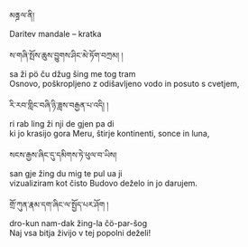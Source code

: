 མནྜལ་ནི།  
Daritev mandale – kratka

ས་གཞི་སྤོས་ཆུས་བྱུགས་ཤིང་མེ་ཏོག་བཀྲམ། །  
sa ži pö ču džug šing me tog tram  
  Osnovo, poškropljeno z odišavljeno vodo in posuto s cvetjem,

རི་རབ་གླིང་བཞི་ཉི་ཟླས་བརྒྱན་པ་འདི། །  
ri rab ling ži nji de gjen pa di  
  ki jo krasijo gora Meru, štirje kontinenti, sonce in luna,

སངས་རྒྱས་ཞིང་དུ་དམིགས་ཏེ་ཕུལ་བ་ཡིས།  
san gje žing du mig te pul ua ji  
  vizualiziram kot čisto Budovo deželo in jo darujem.

གྲོ་ཀུན་རྣམ་དག་ཞིང་ལ་སྤྱོད་པར་ཤོག །  
dro-kun nam-dak žing-la čö-par-šog  
  Naj vsa bitja živijo v tej popolni deželi!
